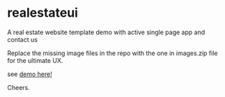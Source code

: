 # realestateui
A real estate website template demo with active single page app and contact us

Replace the missing image files in the repo with the one in images.zip file for the ultimate UX.

see <a href="http://sinnovallc.com/kepha/realestateui/" target="_blank">demo here!</a>

Cheers.

